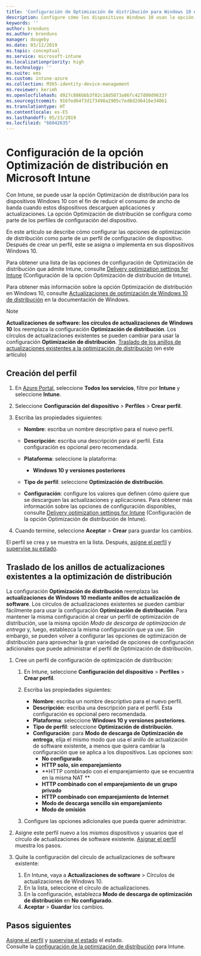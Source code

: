 ```yaml
---
title: 'Configuración de Optimización de distribución para Windows 10 en Microsoft Intune: Azure | Microsoft Docs'
description: Configure cómo los dispositivos Windows 10 usan la opción Optimización de distribución que administra con Intune. En Intune, cree un perfil de configuración de dispositivos para instalar actualizaciones desde Internet. Consulte también cómo reemplazar los círculos de actualizaciones existentes con un perfil de Optimización de distribución.
keywords: ''
author: brenduns
ms.author: brenduns
manager: dougeby
ms.date: 03/12/2019
ms.topic: conceptual
ms.service: microsoft-intune
ms.localizationpriority: high
ms.technology: ''
ms.suite: ems
ms.custom: intune-azure
ms.collection: M365-identity-device-management
ms.reviewer: kerimh
ms.openlocfilehash: d927c886bbb3f82c18d5873a86fc427d00d96337
ms.sourcegitcommit: 916fed64f3d173498a2905c7ed8d2d6416e34061
ms.translationtype: HT
ms.contentlocale: es-ES
ms.lasthandoff: 05/23/2019
ms.locfileid: "66042635"
---
```

# <a name="delivery-optimization-settings-in-microsoft-intune"></a>Configuración de la opción Optimización de distribución en Microsoft Intune

Con Intune, se puede usar la opción Optimización de distribución para los dispositivos Windows 10 con el fin de reducir el consumo de ancho de banda cuando estos dispositivos descarguen aplicaciones y actualizaciones. La opción Optimización de distribución se configura como parte de los perfiles de configuración del dispositivo.  

En este artículo se describe cómo configurar las opciones de optimización de distribución como parte de un perfil de configuración de dispositivo. Después de crear un perfil, este se asigna o implementa en sus dispositivos Windows 10. 

Para obtener una lista de las opciones de configuración de Optimización de distribución que admite Intune, consulte [Delivery optimization settings for Intune](delivery-optimization-settings.md) (Configuración de la opción Optimización de distribución de Intune).  

Para obtener más información sobre la opción Optimización de distribución en Windows 10, consulte [Actualizaciones de optimización de Windows 10 de distribución](https://docs.microsoft.com/windows/deployment/update/waas-delivery-optimization) en la documentación de Windows.  


> [!NOTE]
> **Actualizaciones de software: los círculos de actualizaciones de Windows 10** los reemplaza la configuración **Optimización de distribución**. Los círculos de actualizaciones existentes se pueden cambiar para usar la configuración **Optimización de distribución**. [Traslado de los anillos de actualizaciones existentes a la optimización de distribución](#move-existing-update-rings-to-delivery-optimization) (en este artículo) 
## <a name="create-the-profile"></a>Creación del perfil

1. En [Azure Portal](https://portal.azure.com), seleccione **Todos los servicios**, filtre por **Intune** y seleccione **Intune**.

2. Seleccione **Configuración del dispositivo** > **Perfiles** > **Crear perfil**.

3. Escriba las propiedades siguientes:

    - **Nombre**: escriba un nombre descriptivo para el nuevo perfil.
    - **Descripción**: escriba una descripción para el perfil. Esta configuración es opcional pero recomendada.
    - **Plataforma**: seleccione la plataforma:  

        - **Windows 10 y versiones posteriores**

    - **Tipo de perfil**: seleccione **Optimización de distribución**.
    - **Configuración**: configure los valores que definen cómo quiere que se descarguen las actualizaciones y aplicaciones. Para obtener más información sobre las opciones de configuración disponibles, consulte [Delivery optimization settings for Intune](delivery-optimization-settings.md) (Configuración de la opción Optimización de distribución de Intune).

4. Cuando termine, seleccione **Aceptar** > **Crear** para guardar los cambios.

El perfil se crea y se muestra en la lista. Después, [asigne el perfil](device-profile-assign.md) y [supervise su estado](device-profile-monitor.md).

## <a name="move-existing-update-rings-to-delivery-optimization"></a>Traslado de los anillos de actualizaciones existentes a la optimización de distribución

La configuración **Optimización de distribución** reemplaza las **actualizaciones de Windows 10 mediante anillos de actualización de software**. Los círculos de actualizaciones existentes se pueden cambiar fácilmente para usar la configuración **Optimización de distribución**. Para mantener la misma configuración al crear un perfil de optimización de distribución, use la misma opción *Modo de descarga de optimización de entrega* y, luego, establezca la misma configuración que ya use. Sin embargo, se pueden volver a configurar las opciones de optimización de distribución para aprovechar la gran variedad de opciones de configuración adicionales que puede administrar el perfil de Optimización de distribución.

1. Cree un perfil de configuración de optimización de distribución:

    1. En Intune, seleccione **Configuración del dispositivo** > **Perfiles** > **Crear perfil**.
    2. Escriba las propiedades siguientes:

        - **Nombre**: escriba un nombre descriptivo para el nuevo perfil.
        - **Descripción**: escriba una descripción para el perfil. Esta configuración es opcional pero recomendada.
        - **Plataforma**: seleccione **Windows 10 y versiones posteriores**.
        - **Tipo de perfil**: seleccione **Optimización de distribución**.
        - **Configuración**: para **Modo de descarga de Optimización de entrega**, elija el mismo modo que usa el anillo de actualización de software existente, a menos que quiera cambiar la configuración que se aplica a los dispositivos. Las opciones son:
            - **No configurado**.
            - **HTTP solo, sin emparejamiento**
            - **HTTP combinado con el emparejamiento que se encuentra en la misma NAT **
            - **HTTP combinado con el emparejamiento de un grupo privado**
            - **HTTP combinado con emparejamiento de Internet**
            - **Modo de descarga sencillo sin emparejamiento**
            - **Modo de omisión**
    3. Configure las opciones adicionales que pueda querer administrar.
1. Asigne este perfil nuevo a los mismos dispositivos y usuarios que el círculo de actualizaciones de software existente. [Asignar el perfil](device-profile-assign.md) muestra los pasos.

3. Quite la configuración del círculo de actualizaciones de software existente:
    1. En Intune, vaya a **Actualizaciones de software** > Círculos de actualizaciones de Windows 10.
    2. En la lista, seleccione el círculo de actualizaciones.
    3. En la configuración, establezca **Modo de descarga de optimización de distribución** en **No configurado**.
    4. **Aceptar** > **Guardar** los cambios.

## <a name="next-steps"></a>Pasos siguientes

[Asigne el perfil](device-profile-assign.md) y [supervise el estado](device-profile-monitor.md) el estado.  
Consulte la [configuración de la optimización de distribución](delivery-optimization-settings.md) para Intune.
